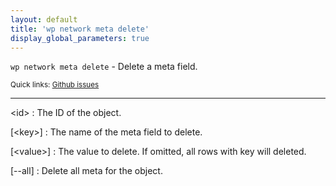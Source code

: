 ```yaml
---
layout: default
title: 'wp network meta delete'
display_global_parameters: true
---
```


`wp network meta delete` - Delete a meta field.

<small>Quick links: <a href="https://github.com/wp-cli/wp-cli/issues?q=is%3Aopen+label%3Acommand%3Anetwork-meta-delete+sort%3Aupdated-desc">Github issues</a></small>

<hr />

&lt;id&gt;
: The ID of the object.

[&lt;key&gt;]
: The name of the meta field to delete.

[&lt;value&gt;]
: The value to delete. If omitted, all rows with key will deleted.

[\--all]
: Delete all meta for the object.



